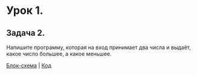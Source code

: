 # Урок 1.

## Задача 2.

Напишите программу, которая на вход принимает два числа и выдаёт, какое число большее, а какое меньшее.

[Блок-схема](Task001/Less_2.png) | [Код](Task001/Program.cs)

